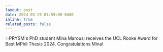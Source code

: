 ```yaml
---
layout: post
date: 2024-03-25 07:59:00-0400
inline: true
related_posts: false
---
```


:sparkles:PRYSM's PhD student Mina Marousi receives the UCL Rooke Award for Best MPhil Thesis 2024. Congratulations Mina!

